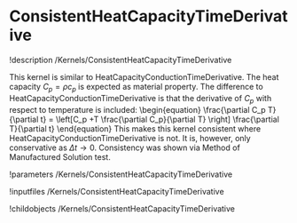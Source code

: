 # ConsistentHeatCapacityTimeDerivative
!description /Kernels/ConsistentHeatCapacityTimeDerivative

This kernel is similar to HeatCapacityConductionTimeDerivative. The heat capacity $C_p = \rho c_p$ is
expected as material property. The difference to HeatCapacityConductionTimeDerivative is that
the derivative of $C_p$ with respect to temperature is included:
\begin{equation}
  \frac{\partial C_p T}{\partial t} = \left[C_p +T \frac{\partial C_p}{\partial T} \right] \frac{\partial T}{\partial t}
\end{equation}
This makes this kernel consistent where HeatCapacityConductionTimeDerivative is not. It is, however, only conservative as $\Delta t \rightarrow 0$. Consistency was shown via Method of Manufactured
Solution test.

!parameters /Kernels/ConsistentHeatCapacityTimeDerivative

!inputfiles /Kernels/ConsistentHeatCapacityTimeDerivative

!childobjects /Kernels/ConsistentHeatCapacityTimeDerivative
